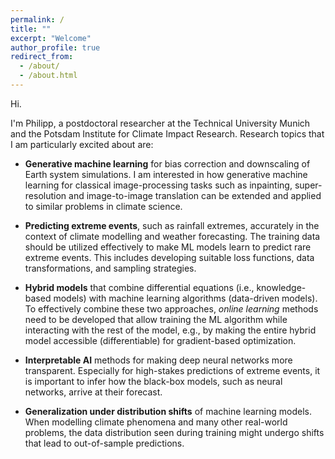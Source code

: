 ```yaml
---
permalink: /
title: ""
excerpt: "Welcome"
author_profile: true
redirect_from: 
  - /about/
  - /about.html
---
```



Hi.  

I'm Philipp, a postdoctoral researcher at the Technical University Munich and the Potsdam Institute for Climate Impact Research. 
Research topics that I am particularly excited about are:

- __Generative machine learning__ for bias correction and downscaling of Earth system simulations. I am interested in how generative machine learning for classical image-processing tasks such as inpainting, super-resolution and image-to-image translation can be extended and applied to similar problems in climate science.

- __Predicting extreme events__, such as rainfall extremes, accurately in the context of climate modelling and weather forecasting. The training data should be utilized effectively to make ML models learn to predict rare extreme events. This includes developing suitable loss functions, data transformations, and sampling strategies.

- __Hybrid models__ that combine differential equations (i.e., knowledge-based models) with machine learning algorithms (data-driven models). To effectively combine these two approaches, *online learning* methods need to be developed that allow training the ML algorithm while interacting with the rest of the model, e.g., by making the entire hybrid model accessible (differentiable) for gradient-based optimization. 

- __Interpretable AI__ methods for making deep neural networks more transparent. Especially for high-stakes predictions of extreme events, it is important to infer how the black-box models, such as neural networks, arrive at their forecast. 

- __Generalization under distribution shifts__ of machine learning models. When modelling climate phenomena and many other real-world problems, the data distribution seen during training might undergo shifts that lead to out-of-sample predictions.


